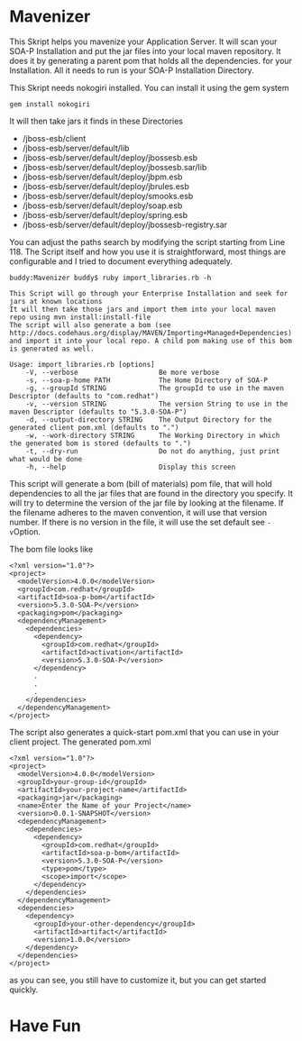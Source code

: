 Mavenizer
=========

This Skript helps you mavenize your Application Server. It will scan your SOA-P Installation and put the jar files into your local maven repository. 
It does it by generating a parent pom that holds all the dependencies. for your Installation. All it needs to run is your SOA-P Installation Directory.

This Skript needs nokogiri installed. You can install it using the gem system

    gem install nokogiri

It will then take jars it finds in these Directories

- /jboss-esb/client
- /jboss-esb/server/default/lib
- /jboss-esb/server/default/deploy/jbossesb.esb
- /jboss-esb/server/default/deploy/jbossesb.sar/lib
- /jboss-esb/server/default/deploy/jbpm.esb
- /jboss-esb/server/default/deploy/jbrules.esb
- /jboss-esb/server/default/deploy/smooks.esb
- /jboss-esb/server/default/deploy/soap.esb
- /jboss-esb/server/default/deploy/spring.esb
- /jboss-esb/server/default/deploy/jbossesb-registry.sar

You can adjust the paths search by modifying the script starting from Line 118. The Script itself and how you use it is straightforward, most things are configurable and I tried to document everything adequately.

	buddy:Mavenizer buddy$ ruby import_libraries.rb -h

	This Script will go through your Enterprise Installation and seek for jars at known locations
	It will then take those jars and import them into your local maven repo using mvn install:install-file
	The script will also generate a bom (see http://docs.codehaus.org/display/MAVEN/Importing+Managed+Dependencies)
	and import it into your local repo. A child pom making use of this bom is generated as well.

	Usage: import_libraries.rb [options]
	    -V, --verbose                    Be more verbose
	    -s, --soa-p-home PATH            The Home Directory of SOA-P
	    -g, --groupId STRING             The groupId to use in the maven Descriptor (defaults to "com.redhat")
	    -v, --version STRING             The version String to use in the maven Descriptor (defaults to "5.3.0-SOA-P")
	    -d, --output-directory STRING    The Output Directory for the generated client pom.xml (defaults to ".")
	    -w, --work-directory STRING      The Working Directory in which the generated bom is stored (defaults to ".")
	    -t, --dry-run                    Do not do anything, just print what would be done
	    -h, --help                       Display this screen

This script will generate a bom (bill of materials) pom file, that will hold dependencies to all the jar files that
are found in the directory you specify. It will try to determine the version of the jar file by looking at the filename.
If the filename adheres to the maven convention, it will use that version number. If there is no version in the file,
it will use the set default see `-v`Option.

The bom file looks like

    <?xml version="1.0"?>
    <project>
      <modelVersion>4.0.0</modelVersion>
      <groupId>com.redhat</groupId>
      <artifactId>soa-p-bom</artifactId>
      <version>5.3.0-SOA-P</version>
      <packaging>pom</packaging>
      <dependencyManagement>
        <dependencies>
          <dependency>
            <groupId>com.redhat</groupId>
            <artifactId>activation</artifactId>
            <version>5.3.0-SOA-P</version>
          </dependency>
          .
          .
          .
        </dependencies>
      </dependencyManagement>
    </project>

The script also generates a quick-start pom.xml that you can use in your client project. The generated pom.xml

    <?xml version="1.0"?>
    <project>
      <modelVersion>4.0.0</modelVersion>
      <groupId>your-group-id</groupId>
      <artifactId>your-project-name</artifactId>
      <packaging>jar</packaging>
      <name>Enter the Name of your Project</name>
      <version>0.0.1-SNAPSHOT</version>
      <dependencyManagement>
        <dependencies>
          <dependency>
            <groupId>com.redhat</groupId>
            <artifactId>soa-p-bom</artifactId>
            <version>5.3.0-SOA-P</version>
            <type>pom</type>
            <scope>import</scope>
          </dependency>
        </dependencies>
      </dependencyManagement>
      <dependencies>
        <dependency>
          <groupId>your-other-dependency</groupId>
          <artifactId>artifact</artifactId>
          <version>1.0.0</version>
        </dependency>
      </dependencies>
    </project>

as you can see, you still have to customize it, but you can get started quickly.

Have Fun
========
